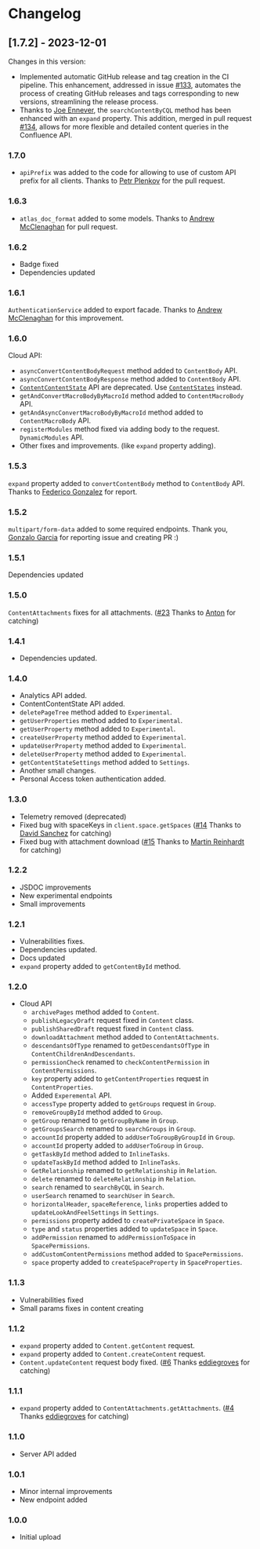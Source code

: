 # Changelog

## [1.7.2] - 2023-12-01

Changes in this version:

- Implemented automatic GitHub release and tag creation in the CI pipeline. This enhancement, addressed in issue [#133](https://github.com/MrRefactoring/confluence.js/issues/133), automates the process of creating GitHub releases and tags corresponding to new versions, streamlining the release process.
- Thanks to [Joe Ennever](https://github.com/JoeEnnever), the `searchContentByCQL` method has been enhanced with an `expand` property. This addition, merged in pull request [#134](https://github.com/MrRefactoring/confluence.js/pull/134/files), allows for more flexible and detailed content queries in the Confluence API.

### 1.7.0

- `apiPrefix` was added to the code for allowing to use of custom API prefix for all clients. Thanks to [Petr Plenkov](https://github.com/ThePlenkov) for the pull request.

### 1.6.3

- `atlas_doc_format` added to some models. Thanks to [Andrew McClenaghan](https://github.com/andymac4182) for pull request.

### 1.6.2

- Badge fixed
- Dependencies updated

### 1.6.1

`AuthenticationService` added to export facade. Thanks to [Andrew McClenaghan](https://github.com/andymac4182) for this improvement.

### 1.6.0

Cloud API:
  - `asyncConvertContentBodyRequest` method added to `ContentBody` API.
  - `asyncConvertContentBodyResponse` method added to `ContentBody` API.
  - [`ContentContentState`](https://github.com/MrRefactoring/confluence.js/blob/master/src/api/contentContentState.ts) API are deprecated. Use [`ContentStates`](https://github.com/MrRefactoring/confluence.js/blob/master/src/api/contentStates.ts) instead.
  - `getAndConvertMacroBodyByMacroId` method added to `ContentMacroBody` API.
  - `getAndAsyncConvertMacroBodyByMacroId` method added to `ContentMacroBody` API.
  - `registerModules` method fixed via adding body to the request. `DynamicModules` API.
  - Other fixes and improvements. (like `expand` property adding).

### 1.5.3

`expand` property added to `convertContentBody` method to `ContentBody` API. Thanks to [Federico Gonzalez](https://github.com/FedeG) for report.

### 1.5.2

`multipart/form-data` added to some required endpoints. Thank you, [Gonzalo Garcia](https://github.com/ggarcia24) for reporting issue and creating PR :)

### 1.5.1

Dependencies updated

### 1.5.0

`ContentAttachments` fixes for all attachments. ([#23](https://github.com/MrRefactoring/confluence.js/issues/23) Thanks to [Anton](https://github.com/tester22) for catching)

### 1.4.1

- Dependencies updated.

### 1.4.0

- Analytics API added.
- ContentContentState API added.
- `deletePageTree` method added to `Experimental`.
- `getUserProperties` method added to `Experimental`.
- `getUserProperty` method added to `Experimental`.
- `createUserProperty` method added to `Experimental`.
- `updateUserProperty` method added to `Experimental`.
- `deleteUserProperty` method added to `Experimental`.
- `getContentStateSettings` method added to `Settings`.
- Another small changes.
- Personal Access token authentication added.

### 1.3.0

- Telemetry removed (deprecated)
- Fixed bug with spaceKeys in `client.space.getSpaces` ([#14](https://github.com/MrRefactoring/confluence.js/issues/14) Thanks to [David Sanchez](https://github.com/emulienfou) for catching)
- Fixed bug with attachment download ([#15](https://github.com/MrRefactoring/confluence.js/issues/15) Thanks to [Martin Reinhardt](https://github.com/hypery2k) for catching)

### 1.2.2

- JSDOC improvements
- New experimental endpoints
- Small improvements

### 1.2.1

- Vulnerabilities fixes.
- Dependencies updated.
- Docs updated
- `expand` property added to `getContentById` method.

### 1.2.0

- Cloud API
  - `archivePages` method added to `Content`.
  - `publishLegacyDraft` request fixed in `Content` class.
  - `publishSharedDraft` request fixed in `Content` class.
  - `downloadAttachment` method added to `ContentAttachments`.
  - `descendantsOfType` renamed to `getDescendantsOfType` in `ContentChildrenAndDescendants`.
  - `permissionCheck` renamed to `checkContentPermission` in `ContentPermissions`.
  - `key` property added to `getContentProperties` request in `ContentProperties`.
  - Added `Experemental` API.
  - `accessType` property added to `getGroups` request in `Group`.
  - `removeGroupById` method added to `Group`.
  - `getGroup` renamed to `getGroupByName` in `Group`.
  - `getGroupsSearch` renamed to `searchGroups` in `Group`.
  - `accountId` property added to `addUserToGroupByGroupId` in `Group`.
  - `accountId` property added to `addUserToGroup` in `Group`.
  - `getTaskById` method added to `InlineTasks`.
  - `updateTaskById` method added to `InlineTasks`.
  - `GetRelationship` renamed to `getRelationship` in `Relation`.
  - `delete` renamed to `deleteRelationship` in `Relation`.
  - `search` renamed to `searchByCQL` in `Search`.
  - `userSearch` renamed to `searchUser` in `Search`.
  - `horizontalHeader`, `spaceReference`, `links` properties added to `updateLookAndFeelSettings` in `Settings`.
  - `permissions` property added to `createPrivateSpace` in `Space`.
  - `type` and `status` properties added to `updateSpace` in `Space`.
  - `addPermission` renamed to `addPermissionToSpace` in `SpacePermissions`.
  - `addCustomContentPermissions` method added to `SpacePermissions`.
  - `space` property added to `createSpaceProperty` in `SpaceProperties`.

### 1.1.3

- Vulnerabilities fixed
- Small params fixes in content creating

### 1.1.2

- `expand` property added to `Content.getContent` request.
- `expand` property added to `Content.createContent` request.
- `Content.updateContent` request body fixed. ([#6](https://github.com/MrRefactoring/confluence.js/issues/6) Thanks [eddiegroves](https://github.com/eddiegroves) for catching)

### 1.1.1

- `expand` property added to `ContentAttachments.getAttachments`. ([#4](https://github.com/MrRefactoring/confluence.js/issues/4) Thanks [eddiegroves](https://github.com/eddiegroves) for catching)

### 1.1.0

- Server API added

### 1.0.1

- Minor internal improvements
- New endpoint added

### 1.0.0

- Initial upload
